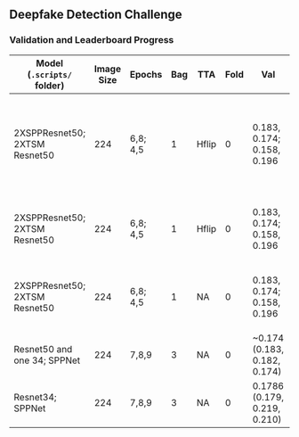 ## Deepfake Detection Challenge

### Validation and Leaderboard Progress 

| Model (`.scripts/` folder) |Image Size|Epochs|Bag|TTA |Fold|Val     |LB    |Comment                          |
| ---------------|----------|------|---|----|----|--------|------|---------------------------------|
| 2XSPPResnet50; 2XTSM Resnet50 | 224       |6,8; 4,5     |1 | Hflip |0  | 0.183, 0.174; 0.158, 0.196  | 0.34486 | Change clip to ratio clip; `spp14` single lstm 256 HU `tsm01` TSM with avg consesnus | 
| 2XSPPResnet50; 2XTSM Resnet50 | 224       |6,8; 4,5     |1 | Hflip |0  | 0.183, 0.174; 0.158, 0.196  | 0.34683 | `spp14` single lstm 256 HU `tsm01` TSM with avg consesnus | 
| 2XSPPResnet50; 2XTSM Resnet50 | 224       |6,8; 4,5     |1 | NA |0  | 0.183, 0.174; 0.158, 0.196  | 0.35405 | `spp14` single lstm 256 HU `tsm01` TSM with avg consesnus |  
| Resnet50 and one 34; SPPNet|224       |7,8,9     |3 | NA |0  |~0.174 (0.183, 0.182, 0.174)  | 0.362 | `spp14` single lstm 256 HU |  
| Resnet34; SPPNet|224       |7,8,9     |3 | NA |0  |0.1786 (0.179, 0.219, 0.210) | 0.386 | `spp13` single lstm 256 HU |
